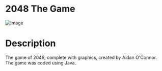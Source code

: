 # 2048 The Game
![image](https://user-images.githubusercontent.com/110209949/181996121-faffbe71-c7d5-42ff-91d6-cc15287dadaf.png)
# Description
The game of 2048, complete with graphics, created by Aidan O'Connor. The game was coded using Java.
